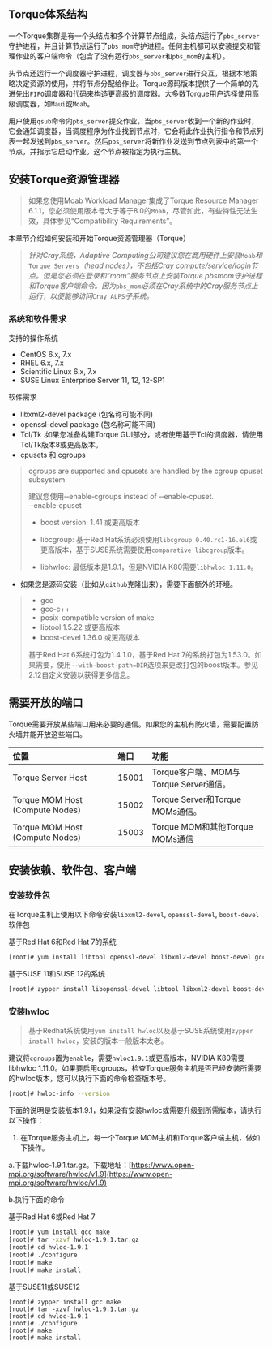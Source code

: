 ## Torque体系结构

一个Torque集群是有一个头结点和多个计算节点组成，头结点运行了`pbs_server`守护进程，并且计算节点运行了`pbs_mom`守护进程。任何主机都可以安装提交和管理作业的客户端命令（包含了没有运行`pbs_server`和`pbs_mom`的主机）。

头节点还运行一个调度器守护进程，调度器与`pbs_server`进行交互，根据本地策略决定资源的使用，并将节点分配给作业。Torque源码版本提供了一个简单的先进先出`FIFO`调度器和代码来构造更高级的调度器。大多数Torque用户选择使用高级调度器，如`Maui`或`Moab`。

用户使用`qsub`命令向`pbs_server`提交作业，当`pbs_server`收到一个新的作业时，它会通知调度器，当调度程序为作业找到节点时，它会将此作业执行指令和节点列表一起发送到`pbs_server`。然后`pbs_server`将新作业发送到节点列表中的第一个节点，并指示它启动作业。这个节点被指定为执行主机。

## 安装Torque资源管理器

> 如果您使用Moab Workload Manager集成了Torque Resource Manager 6.1.1，您必须使用版本号大于等于8.0的`Moab`，尽管如此，有些特性无法生效，具体参见“Compatibility Requirements”。

本章节介绍如何安装和开始Torque资源管理器（Torque）

> _针对Cray系统，Adaptive Computing公司建议您在商用硬件上安装_`Moab`_和_`Torque Servers`_（head nodes），不包括Cray compute/service/login节点。但是您必须在登录和“mom”服务节点上安装Torque pbsmom守护进程和Torque客户端命令。因为_`pbs_mom`_必须在Cray系统中的Cray服务节点上运行，以便能够访问_`Cray ALPS`_子系统。_

### 系统和软件需求

支持的操作系统

* CentOS 6.x, 7.x 
* RHEL 6.x, 7.x 
* Scientific Linux 6.x, 7.x 
* SUSE Linux Enterprise Server 11, 12, 12-SP1

软件需求

* libxml2-devel package \(包名称可能不同\)
* openssl-devel package \(包名称可能不同\)
* Tcl/Tk .如果您准备构建Torque GUI部分，或者使用基于Tcl的调度器，请使用Tcl/Tk版本8或更高版本。
* cpusets 和 cgroups

> cgroups are supported and cpusets are handled by the cgroup cpuset subsystem
>
> 建议您使用‑‑enable‑cgroups instead of ‑‑enable‑cpuset. ‑‑enable‑cpuset
>
> * boost version: 1.41 或更高版本
>
> * libcgroup: 基于Red Hat系统必须使用`libcgroup 0.40.rc1-16.el6`或更高版本，基于SUSE系统需要使用`comparative libcgroup`版本。
>
> * libhwloc: 最低版本是1.9.1，但是NVIDIA K80需要`libhwloc 1.11.0`。

* 如果您是源码安装（比如从`github`克隆出来），需要下面额外的环境。

> * gcc
> * gcc-c++
> * posix-compatible version of make
> * libtool 1.5.22 或更高版本
> * boost-devel 1.36.0 或更高版本
>
> 基于Red Hat 6系统打包为1.4 1.0，基于Red Hat 7的系统打包为1.53.0。如果需要，使用`--with-boost-path=DIR`选项来更改打包的boost版本。参见2.12自定义安装以获得更多信息。

## 需要开放的端口

Torque需要开放某些端口用来必要的通信。如果您的主机有防火墙，需要配置防火墙并能开放这些端口。

| 位置 | 端口 | 功能 |
| :--- | :--- | :--- |
| Torque Server Host | 15001 | Torque客户端、MOM与Torque Server通信。 |
| Torque MOM Host \(Compute Nodes\) | 15002 | Torque Server和Torque MOMs通信。 |
| Torque MOM Host \(Compute Nodes\) | 15003 | Torque MOM和其他Torque MOMs通信 |

## 安装依赖、软件包、客户端

### 安装软件包

在Torque主机上使用以下命令安装`libxml2-devel`, `openssl-devel`, `boost-devel`软件包

基于Red Hat 6和Red Hat 7的系统

```bash
[root]# yum install libtool openssl-devel libxml2-devel boost-devel gcc gcc-c++
```

基于SUSE 11和SUSE 12的系统

```bash
[root]# zypper install libopenssl-devel libtool libxml2-devel boost-devel gcc gcc-c++ make gmake
```

### 安装hwloc

> 基于Redhat系统使用`yum install hwloc`以及基于SUSE系统使用`zypper install hwloc`，安装的版本一般版本太老。

建议将`cgroups`置为`enable`，需要`hwloc1.9.1`或更高版本，NVIDIA K80需要libhwloc 1.11.0。如果要启用cgroups，检查Torque服务主机是否已经安装所需要的hwloc版本，您可以执行下面的命令检查版本号。

```bash
[root]# hwloc-info --version
```

下面的说明是安装版本1.9.1，如果没有安装hwloc或需要升级到所需版本，请执行以下操作：

1. 在Torque服务主机上，每一个Torque MOM主机和Torque客户端主机，做如下操作。

a.下载hwloc-1.9.1.tar.gz。下载地址：[https://www.open-mpi.org/software/hwloc/v1.9](https://www.open-mpi.org/software/hwloc/v1.9)

b.执行下面的命令

基于Red Hat 6或Red Hat 7

```bash
[root]# yum install gcc make
[root]# tar -xzvf hwloc-1.9.1.tar.gz
[root]# cd hwloc-1.9.1
[root]# ./configure
[root]# make
[root]# make install
```

基于SUSE11或SUSE12

```
[root]# zypper install gcc make
[root]# tar -xzvf hwloc-1.9.1.tar.gz
[root]# cd hwloc-1.9.1
[root]# ./configure
[root]# make
[root]# make install
```



